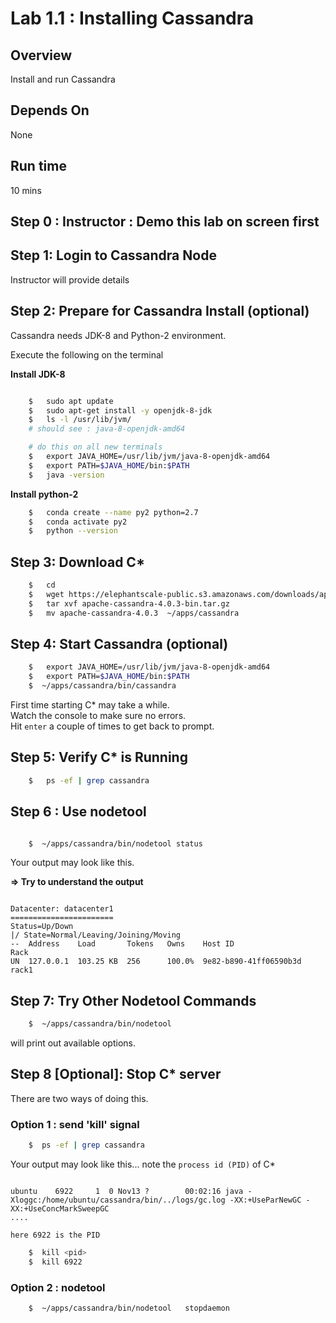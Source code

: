<link rel='stylesheet' href='../assets/css/main.css'/>

# Lab 1.1 : Installing Cassandra

## Overview

Install and run Cassandra

## Depends On

None

## Run time

10 mins

## Step 0 : Instructor : Demo this lab on screen first

## Step 1: Login to Cassandra Node

Instructor will provide details

## Step 2: Prepare for Cassandra Install (optional)

Cassandra needs JDK-8 and Python-2 environment.

Execute the following on the terminal

**Install JDK-8**

```bash

    $   sudo apt update
    $   sudo apt-get install -y openjdk-8-jdk
    $   ls -l /usr/lib/jvm/
    # should see : java-8-openjdk-amd64

    # do this on all new terminals
    $   export JAVA_HOME=/usr/lib/jvm/java-8-openjdk-amd64
    $   export PATH=$JAVA_HOME/bin:$PATH
    $   java -version

```

**Install python-2**

```bash
    $   conda create --name py2 python=2.7
    $   conda activate py2
    $   python --version

```

## Step 3: Download C*

```bash
    $   cd
    $   wget https://elephantscale-public.s3.amazonaws.com/downloads/apache-cassandra-4.0.3.tar.gz
    $   tar xvf apache-cassandra-4.0.3-bin.tar.gz
    $   mv apache-cassandra-4.0.3  ~/apps/cassandra

```

## Step 4:  Start Cassandra (optional)

```bash
    $   export JAVA_HOME=/usr/lib/jvm/java-8-openjdk-amd64
    $   export PATH=$JAVA_HOME/bin:$PATH
    $  ~/apps/cassandra/bin/cassandra
```

First time starting C* may take a while.  
Watch the console to make sure no errors.  
Hit `enter` a couple of times to get back to prompt.  

## Step 5: Verify C* is Running

```bash
    $   ps -ef | grep cassandra
```

## Step 6 : Use nodetool

```bash

    $  ~/apps/cassandra/bin/nodetool status
```

Your output may look like this.  

**=> Try to understand the output**

```text

Datacenter: datacenter1
=======================
Status=Up/Down
|/ State=Normal/Leaving/Joining/Moving
--  Address    Load       Tokens   Owns    Host ID                 Rack
UN  127.0.0.1  103.25 KB  256      100.0%  9e82-b890-41ff06590b3d  rack1

```

## Step 7: Try Other Nodetool Commands

```bash
    $  ~/apps/cassandra/bin/nodetool
```

will print out available options.

## Step 8 [Optional]: Stop C* server

There are two ways of doing this.

### Option 1 : send 'kill' signal

```bash
    $  ps -ef | grep cassandra
```

Your output may look like this... note the `process id (PID)` of C*

```text

ubuntu    6922     1  0 Nov13 ?        00:02:16 java -Xloggc:/home/ubuntu/cassandra/bin/../logs/gc.log -XX:+UseParNewGC -XX:+UseConcMarkSweepGC
....

here 6922 is the PID

```

```bash
    $  kill <pid>
    $  kill 6922
```

### Option 2 : nodetool

```bash
    $  ~/apps/cassandra/bin/nodetool   stopdaemon
```
